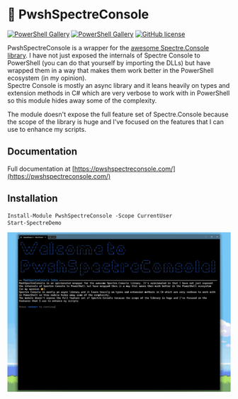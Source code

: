 # 👻 PwshSpectreConsole

[![PowerShell Gallery](https://img.shields.io/powershellgallery/v/PwshSpectreConsole)](https://www.powershellgallery.com/packages/PwshSpectreConsole)
[![PowerShell Gallery](https://img.shields.io/powershellgallery/dt/PwshSpectreConsole)](https://www.powershellgallery.com/packages/PwshSpectreConsole)
[![GitHub license](https://img.shields.io/github/license/ShaunLawrie/PwshSpectreConsole)](https://github.com/ShaunLawrie/PwshSpectreConsole/blob/main/LICENSE)

PwshSpectreConsole is a wrapper for the [awesome Spectre.Console library](https://spectreconsole.net/).
I have not just exposed the internals of Spectre Console to PowerShell (you can do that yourself by importing the DLLs) but have wrapped them in a way that makes them work better in the PowerShell ecosystem (in my opinion).  
Spectre Console is mostly an async library and it leans heavily on types and extension methods in C# which are very verbose to work with in PowerShell so this module hides away some of the complexity.  

The module doesn't expose the full feature set of Spectre.Console because the scope of the library is huge and I've focused on the features that I can use to enhance my scripts.

## Documentation

Full documentation at [https://pwshspectreconsole.com/](https://pwshspectreconsole.com/)

## Installation

```pwsh
Install-Module PwshSpectreConsole -Scope CurrentUser
Start-SpectreDemo
```

![Demo](/PwshSpectreConsole/private/demo.gif)

